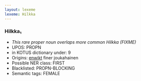 ```yaml
---
layout: lexeme
lexeme: Hilkka
---
```


###  Hilkka₁

* _This rare proper noun overlaps more common *Hilkka* (FIXME)_
* UPOS:  PROPN
* in KOTUS dictionary under:  9
* Origins: [enwikt](https://en.wiktionary.org/wiki/Hilkka) finer joukahainen 
* Possible NER class:  FIRST
* Blacklisted:  PROPN-BLOCKING
* Semantic tags:  FEMALE

